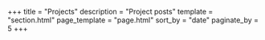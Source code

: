 +++
title = "Projects"
description = "Project posts"
template = "section.html"
page_template = "page.html"
sort_by = "date"
paginate_by = 5
+++
